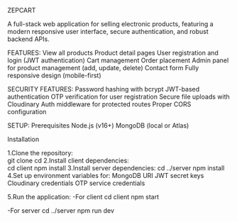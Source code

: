 ZEPCART

A full-stack web application for selling electronic products, featuring a modern responsive user interface, secure authentication, and robust backend APIs.

FEATURES:
View all products
Product detail pages
User registration and login (JWT authentication)
Cart management
Order placement
Admin panel for product management (add, update, delete)
Contact form
Fully responsive design (mobile-first)

SECURITY FEATURES:
Password hashing with bcrypt
JWT-based authentication
OTP verification for user registration
Secure file uploads with Cloudinary
Auth middleware for protected routes
Proper CORS configuration

SETUP:
Prerequisites
 Node.js (v16+)
 MongoDB (local or Atlas)

Installation

1.Clone the repository:      
      git clone <repo-url>
      cd <project-directory>
2.Install client dependencies:  
      cd client
      npm install
3.Install server dependencies:
      cd ../server
      npm install
4.Set up environment variables for:
      MongoDB URI
      JWT secret keys
      Cloudinary credentials
      OTP service credentials


5.Run the application:
  -For client 
      cd client
      npm start

  -For server
      cd ../server
      npm run dev 



